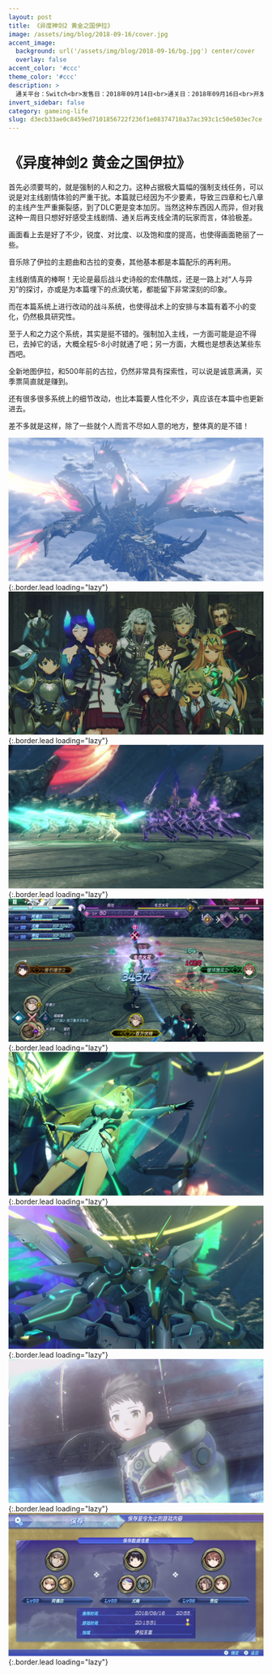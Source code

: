 ```yaml
---
layout: post
title: 《异度神剑2 黄金之国伊拉》
image: /assets/img/blog/2018-09-16/cover.jpg
accent_image: 
  background: url('/assets/img/blog/2018-09-16/bg.jpg') center/cover
  overlay: false
accent_color: '#ccc'
theme_color: '#ccc'
description: >
  通关平台：Switch<br>发售日：2018年09月14日<br>通关日：2018年09月16日<br>开发商：Monolith Soft<br>发行商：Nintendo
invert_sidebar: false
category: gameing-life
slug: d3ecb33ae0c8459ed7101856722f236f1e08374710a37ac393c1c50e503ec7ce
---
```


# 《异度神剑2 黄金之国伊拉》

首先必须要骂的，就是强制的人和之力。这种占据极大篇幅的强制支线任务，可以说是对主线剧情体验的严重干扰。本篇就已经因为不少要素，导致三四章和七八章的主线产生严重撕裂感，到了DLC更是变本加厉。当然这种东西因人而异，但对我这种一周目只想好好感受主线剧情、通关后再支线全清的玩家而言，体验极差。

画面看上去是好了不少，锐度、对比度、以及饱和度的提高，也使得画面艳丽了一些。

音乐除了伊拉的主题曲和古拉的变奏，其他基本都是本篇配乐的再利用。

主线剧情真的棒啊！无论是最后战斗史诗般的宏伟酷炫，还是一路上对“人与异刃”的探讨，亦或是为本篇埋下的点滴伏笔，都能留下非常深刻的印象。

而在本篇系统上进行改动的战斗系统，也使得战术上的安排与本篇有着不小的变化，仍然极具研究性。

至于人和之力这个系统，其实是挺不错的。强制加入主线，一方面可能是迫不得已，去掉它的话，大概全程5-8小时就通了吧；另一方面，大概也是想表达某些东西吧。

全新地图伊拉，和500年前的古拉，仍然非常具有探索性，可以说是诚意满满，买季票简直就是赚到。

还有很多很多系统上的细节改动，也比本篇要人性化不少，真应该在本篇中也更新进去。

差不多就是这样，除了一些就个人而言不尽如人意的地方，整体真的是不错！

![](/assets/img/blog/2018-09-16/1.jpg){:.border.lead loading="lazy"}
![](/assets/img/blog/2018-09-16/2.jpg){:.border.lead loading="lazy"}
![](/assets/img/blog/2018-09-16/3.jpg){:.border.lead loading="lazy"}
![](/assets/img/blog/2018-09-16/4.jpg){:.border.lead loading="lazy"}
![](/assets/img/blog/2018-09-16/5.jpg){:.border.lead loading="lazy"}
![](/assets/img/blog/2018-09-16/6.jpg){:.border.lead loading="lazy"}
![](/assets/img/blog/2018-09-16/7.jpg){:.border.lead loading="lazy"}
![](/assets/img/blog/2018-09-16/8.jpg){:.border.lead loading="lazy"}

